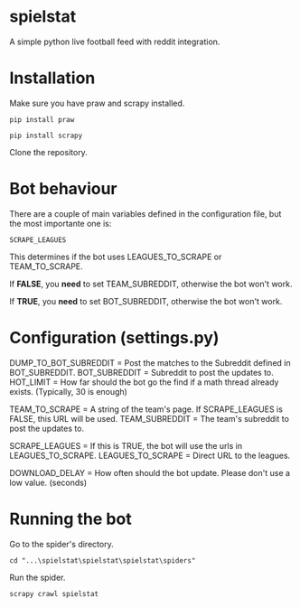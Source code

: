 # spielstat
A simple python live football feed with reddit integration.

# Installation

Make sure you have praw and scrapy installed.

```
pip install praw

pip install scrapy
```

Clone the repository.

# Bot behaviour

There are a couple of main variables defined in the configuration file, but the most importante one is:

```
SCRAPE_LEAGUES 
```
This determines if the bot uses LEAGUES_TO_SCRAPE or TEAM_TO_SCRAPE. 

If **FALSE**, you **need** to set TEAM_SUBREDDIT, otherwise the bot won't work.

If **TRUE**, you **need** to set BOT_SUBREDDIT, otherwise the bot won't work.


# Configuration (settings.py)

DUMP_TO_BOT_SUBREDDIT = Post the matches to the Subreddit defined in BOT_SUBREDDIT.
BOT_SUBREDDIT = Subreddit to post the updates to.
HOT_LIMIT = How far should the bot go the find if a math thread already exists. (Typically, 30 is enough)

TEAM_TO_SCRAPE = A string of the team's page. If SCRAPE_LEAGUES is FALSE, this URL will be used.
TEAM_SUBREDDIT = The team's subreddit to post the updates to.

SCRAPE_LEAGUES = If this is TRUE, the bot will use the urls in LEAGUES_TO_SCRAPE.
LEAGUES_TO_SCRAPE = Direct URL to the leagues.

DOWNLOAD_DELAY = How often should the bot update. Please don't use a low value. (seconds)

# Running the bot
Go to the spider's directory.

```
cd "...\spielstat\spielstat\spielstat\spiders"
```
Run the spider.

```
scrapy crawl spielstat
```

